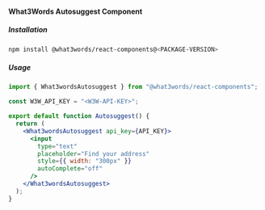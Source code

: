 #### What3Words Autosuggest Component

##### Installation

```bash
npm install @what3words/react-components@<PACKAGE-VERSION>
```

##### Usage

```jsx
import { What3wordsAutosuggest } from "@what3words/react-components";

const W3W_API_KEY = "<W3W-API-KEY>";

export default function Autosuggest() {
  return (
    <What3wordsAutosuggest api_key={API_KEY}>
      <input
        type="text"
        placeholder="Find your address"
        style={{ width: "300px" }}
        autoComplete="off"
      />
    </What3wordsAutosuggest>
  );
}
```
